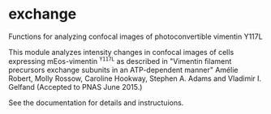 # exchange
Functions for analyzing confocal images of photoconvertible vimentin Y117L

This module analyzes intensity changes in confocal images of cells expressing 
mEos-vimentin <sup>`Y117L`</sup> as described in "Vimentin filament 
precursors exchange subunits in an ATP-dependent manner" Amélie Robert, Molly 
Rossow, Caroline Hookway, Stephen A. Adams and Vladimir I. Gelfand (Accepted to 
PNAS June 2015.)

See the documentation for details and instructuions. 
